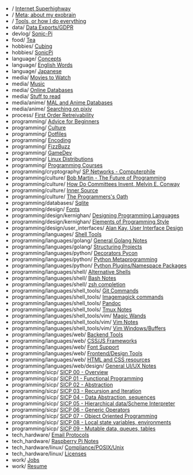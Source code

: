 * / [Internet Superhighway](/superhighway/)
* / [Meta; about my exobrain](/meta/)
* / [Tools, or how I do everything](/tools/)
* data/ [Data Exports/GDPR](/data/exports_gdpr/)
* devlog/ [Sonic-Pi](/devlog/sonic_pi/)
* food/ [Tea](/food/tea/)
* hobbies/ [Cubing](/hobbies/cubing/)
* hobbies/ [SonicPi](/hobbies/sonic_pi/)
* language/ [Concepts](/language/concepts/)
* language/ [English Words](/language/english_words/)
* language/ [Japanese](/language/japanese/)
* media/ [Movies to Watch](/media/to_watch/)
* media/ [Music](/media/music/)
* media/ [Online Databases](/media/online_databases/)
* media/ [Stuff to read](/media/to_read/)
* media/anime/ [MAL and Anime Databases](/media/anime/databases/)
* media/anime/ [Searching on pixiv](/media/anime/pixiv/)
* process/ [First Order Retreivability](/process/first_order_retreivability/)
* programming/ [Advice for Beginners](/programming/beginner_advice/)
* programming/ [Culture](/programming/culture/)
* programming/ [Dotfiles](/programming/dotfiles/)
* programming/ [Encoding](/programming/encoding/)
* programming/ [FizzBuzz](/programming/fizzbuzz/)
* programming/ [GameDev](/programming/gamedev/)
* programming/ [Linux Distributions](/programming/distros/)
* programming/ [Programming Courses](/programming/courses/)
* programming/cryptography/ [SP Networks - Computerphile](/programming/cryptography/sp_networks/)
* programming/culture/ [Bob Martin - The Future of Programming](/programming/culture/future_of_programming/)
* programming/culture/ [How Do Committees Invent, Melvin E. Conway](/programming/culture/how_do_committees_invent/)
* programming/culture/ [Inner Source](/programming/culture/inner_source/)
* programming/culture/ [The Programmers's Oath](/programming/culture/programmers_oath/)
* programming/databases/ [Sqlite](/programming/databases/sqlite/)
* programming/design/ [Fonts](/programming/design/fonts/)
* programming/design/kernighan/ [Designing Programming Languages](/programming/design/kernighan/dsl/)
* programming/design/kernighan/ [Elements of Programming Style](/programming/design/kernighan/style/)
* programming/design/user_interfaces/ [Alan Kay, User Interface Design](/programming/design/user_interfaces/alan_kay_user_interface/)
* programming/languages/ [Shell Tools](/programming/languages/shell/)
* programming/languages/golang/ [General Golang Notes](/programming/languages/golang/general/)
* programming/languages/golang/ [Structuring Projects](/programming/languages/golang/package_structure/)
* programming/languages/python/ [Decorators Pycon](/programming/languages/python/decorators/)
* programming/languages/python/ [Python Metaprogramming](/programming/languages/python/metaprogramming/)
* programming/languages/python/ [Python Plugins/Namespace Packages](/programming/languages/python/plugins_namespace_packages/)
* programming/languages/shell/ [Alternative Shells](/programming/languages/shell/alternative_shells/)
* programming/languages/shell/ [Bash Notes](/programming/languages/shell/bash_notes/)
* programming/languages/shell/ [zsh completion](/programming/languages/shell/zsh_completion/)
* programming/languages/shell_tools/ [Git Commands](/programming/languages/shell_tools/git/)
* programming/languages/shell_tools/ [Imagemagick commands](/programming/languages/shell_tools/imagemagick/)
* programming/languages/shell_tools/ [Pandoc](/programming/languages/shell_tools/pandoc/)
* programming/languages/shell_tools/ [Tmux Notes](/programming/languages/shell_tools/tmux/)
* programming/languages/shell_tools/vim/ [Magic Wands](/programming/languages/shell_tools/vim/magic_wands/)
* programming/languages/shell_tools/vim/ [Vim Notes](/programming/languages/shell_tools/vim/general_notes/)
* programming/languages/shell_tools/vim/ [Vim Windows/Buffers](/programming/languages/shell_tools/vim/windows/)
* programming/languages/web/ [Backend Tools](/programming/languages/web/backend_tools/)
* programming/languages/web/ [CSS/JS Frameworks](/programming/languages/web/frameworks/)
* programming/languages/web/ [Font Support](/programming/languages/web/fonts/)
* programming/languages/web/ [Frontend/Design Tools](/programming/languages/web/design/)
* programming/languages/web/ [HTML and CSS resources](/programming/languages/web/resources/)
* programming/languages/web/design/ [General UI/UX Notes](/programming/languages/web/design/ui_ux/)
* programming/sicp/ [SICP 00 - Overview](/programming/sicp/00/)
* programming/sicp/ [SICP 01 - Functional Programming](/programming/sicp/01/)
* programming/sicp/ [SICP 02 - Abstraction](/programming/sicp/02/)
* programming/sicp/ [SICP 03 - Recursion and Iteration](/programming/sicp/03/)
* programming/sicp/ [SICP 04 - Data Abstraction, sequences](/programming/sicp/04/)
* programming/sicp/ [SICP 05 - Hierarchical data/Scheme Interpreter](/programming/sicp/05/)
* programming/sicp/ [SICP 06 - Generic Operators](/programming/sicp/06/)
* programming/sicp/ [SICP 07 - Object Oriented Programming](/programming/sicp/07/)
* programming/sicp/ [SICP 08 - Local state variables, environments](/programming/sicp/08/)
* programming/sicp/ [SICP 09 - Mutable data, queues, tables](/programming/sicp/09/)
* tech_hardware/ [Email Protocols](/tech_hardware/email/)
* tech_hardware/ [Raspberry Pi Notes](/tech_hardware/raspi/)
* tech_hardware/linux/ [Compliance/POSIX/Unix](/tech_hardware/linux/compliance_posix/)
* tech_hardware/linux/ [Licenses](/tech_hardware/linux/licenses/)
* work/ [Jobs](/work/jobs/)
* work/ [Resume](/work/resume/)

